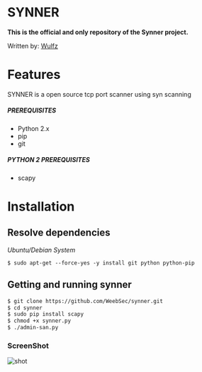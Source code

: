 # SYNNER
**This is the official and only repository of the Synner project.**

Written by: [Wulfz](https://github.com/Axua)

# Features
SYNNER is a open source tcp port scanner using syn scanning


##### PREREQUISITES
* Python 2.x 
* pip
* git

##### PYTHON 2 PREREQUISITES
* scapy

# Installation
## Resolve dependencies
*Ubuntu/Debian System*
```
$ sudo apt-get --force-yes -y install git python python-pip
```

## Getting and running synner
```sh
$ git clone https://github.com/WeebSec/synner.git
$ cd synner
$ sudo pip install scapy
$ chmod +x synner.py
$ ./admin-san.py
```

### ScreenShot
![shot](https://github.com/WeebSec/synner/blob/master/img.png)
